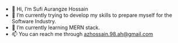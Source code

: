 - 👋 Hi, I’m Sufi Aurangze Hossain
- 👀 I’m currently trying to develop my skills to prepare myself for the Software Industry.
- 🌱 I’m currently learning MERN stack.
- 📫 You can reach me through azhossain.98.ah@gmail.com

<!---
shossain125/shossain125 is a ✨ special ✨ repository because its `README.md` (this file) appears on your GitHub profile.
You can click the Preview link to take a look at your changes.
--->

